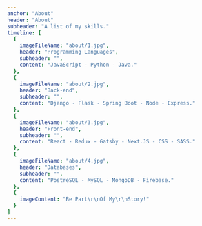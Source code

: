 ```yaml
---
anchor: "About"
header: "About"
subheader: "A list of my skills."
timeline: [
  {
    imageFileName: "about/1.jpg",
    header: "Programming Languages",
    subheader: "",
    content: "JavaScript - Python - Java."
  },
  {
    imageFileName: "about/2.jpg",
    header: "Back-end",
    subheader: "",
    content: "Django - Flask - Spring Boot - Node - Express."
  },
  {
    imageFileName: "about/3.jpg",
    header: "Front-end",
    subheader: "",
    content: "React - Redux - Gatsby - Next.JS - CSS - SASS."
  },
  {
    imageFileName: "about/4.jpg",
    header: "Databases",
    subheader: "",
    content: "PostreSQL - MySQL - MongoDB - Firebase."
  },
  {
    imageContent: "Be Part\r\nOf My\r\nStory!"
  }
]
---
```



